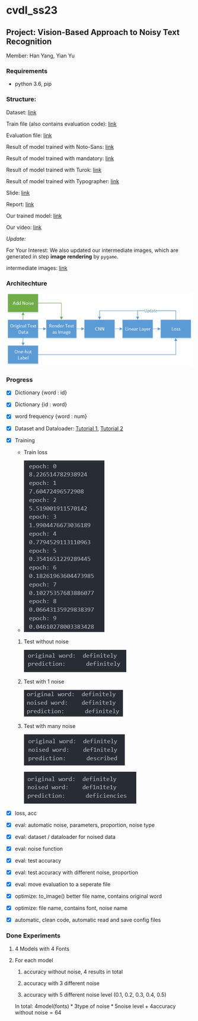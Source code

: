 # cvdl_ss23

## Project: Vision-Based Approach to Noisy Text Recognition

Member: Han Yang, Yian Yu

### Requirements
 * python 3.6, pip

### Structure: 

Dataset: [link](dataset)

Train file (also contains evaluation code): [link](model/CNN_train.ipynb)

Evaluation file: [link](model/CNN_evaluate.ipynb)

Result of model trained with Noto-Sans: [link](model/CNN_noto_sans)

Result of model trained with mandatory: [link](model/CNN_08_11_18_28_03_mandatory)

Result of model trained with Turok: [link](model/CNN_08_11_18_17_53_turok)

Result of model trained with Typographer: [link](model/CNN_08_11_18_04_00_typographer)

Slide: [link](report/SS23CV&DL-HanYANG-YianYU-Slide.pdf)

Report: [link](report/Report-HanYANG-YianYU.pdf)

Our trained model: [link](https://drive.google.com/drive/folders/1xBEqIwnwxeQifTPyx4qfNNKoSe4PJdJ9)

Our video: [link](https://drive.google.com/file/d/1-JUROBlSOLcN5M21Ci_TEvUzzm_RNmI0/view)

*Update:*

For Your Interest: We also updated our intermediate images, which are generated in step **image rendering** by `pygame`.

intermediate images: [link](https://1drv.ms/u/s!AqR9pJ12LnwoiZg0lu90_BiJ6pw_mA?e=VH2PIk)

### Architechture
![Alt text](doc/CNN_structure.png)

### Progress

- [x] Dictionary \{word : id\}

- [x] Dictionary \{id : word\}

- [x] word frequency \{word : num\}

- [x] Dataset and Dataloader: [Tutorial 1](https://pytorch.org/tutorials/beginner/data_loading_tutorial.html), [Tutorial 2](https://pytorch.org/tutorials/beginner/basics/data_tutorial.html)

- [x] Training

    - Train loss

    - ![Alt text](doc/example_CNN_1_train_loss.png)

    1. Test without noise

        ![Alt text](doc/example_CNN_1_1.png)


    2. Test with 1 noise

        ![Alt text](doc/example_CNN_1_2.png)

    3. Test with many noise

        ![Alt text](doc/example_CNN_1_3.png)
        
        ![Alt text](doc/example_CNN_1_4.png)

- [x] loss, acc

- [x] eval: automatic noise, parameters, proportion, noise type

- [x] eval: dataset / dataloader for noised data

- [x] eval: noise function

- [x] eval: test accuracy

- [x] eval: test accuracy with different noise, proportion

- [x] eval: move evaluation to a seperate file

- [x] optimize: to_image() better file name, contains original word

- [x] optimize: file name, contains font, noise name

- [x] automatic, clean code, automatic read and save config files


### Done Experiments

1. 4 Models with 4 Fonts

2. For each model

    1. accuracy without noise, 4 results in total

    2. accuracy with 3 different noise
   
    3. accuracy with 5 different noise level (0.1, 0.2, 0.3, 0.4, 0.5)

    In total: $4  \text{model(fonts)} * 3 \text{type of noise} * 5 \text{noise level}  + 4 \text{accuracy without noise}  = 64$
